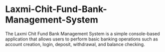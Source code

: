 # Laxmi-Chit-Fund-Bank-Management-System
The Laxmi Chit Fund Bank Management System is a simple console-based application that allows users to perform basic banking operations such as account creation, login, deposit, withdrawal, and balance checking. 
